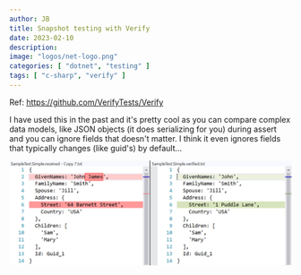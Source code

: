 ```yaml
---
author: JB
title: Snapshot testing with Verify
date: 2023-02-10
description:
image: "logos/net-logo.png"
categories: [ "dotnet", "testing" ]
tags: [ "c-sharp", "verify" ]
---
```


Ref: https://github.com/VerifyTests/Verify


I have used this in the past and it's pretty cool as you can compare complex data models, like JSON objects (it does serializing for you) during assert and you can ignore fields that doesn't matter. I think it even ignores fields that typically changes (like guid's) by default...

![Verify Example](verify-example.png)